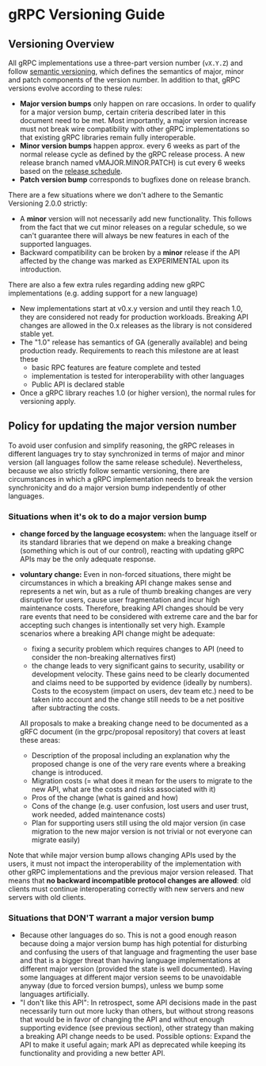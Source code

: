 # gRPC Versioning Guide

## Versioning Overview

All gRPC implementations use a three-part version number (`vX.Y.Z`) and follow [semantic versioning](https://semver.org/), which defines the semantics of major, minor and patch components of the version number. In addition to that, gRPC versions evolve according to these rules:

- **Major version bumps** only happen on rare occasions. In order to qualify for a major version bump, certain criteria described later in this document need to be met. Most importantly, a major version increase must not break wire compatibility with other gRPC implementations so that existing gRPC libraries remain fully interoperable.
- **Minor version bumps** happen approx. every 6 weeks as part of the normal release cycle as defined by the gRPC release process. A new release branch named vMAJOR.MINOR.PATCH) is cut every 6 weeks based on the [release schedule](https://github.com/grpc/grpc/blob/master/doc/grpc_release_schedule.md).
- **Patch version bump** corresponds to bugfixes done on release branch.

There are a few situations where we don't adhere to the Semantic Versioning 2.0.0 strictly:

- A **minor** version will not necessarily add new functionality. This follows from the fact that we cut minor releases on a regular schedule, so we can't guarantee there will always be new features in each of the supported languages.
- Backward compatibility can be broken by a **minor** release if the API affected by the change was marked as EXPERIMENTAL upon its introduction.

There are also a few extra rules regarding adding new gRPC implementations (e.g. adding support for a new language)

- New implementations start at v0.x.y version and until they reach 1.0, they are considered not ready for production workloads. Breaking API changes are allowed in the 0.x releases as the library is not considered stable yet.
- The "1.0" release has semantics of GA (generally available) and being production ready. Requirements to reach this milestone are at least these
  - basic RPC features are feature complete and tested
  - implementation is tested for interoperability with other languages
  - Public API is declared stable
- Once a gRPC library reaches 1.0 (or higher version), the normal rules for versioning apply.

## Policy for updating the major version number

To avoid user confusion and simplify reasoning, the gRPC releases in different languages try to stay synchronized in terms of major and minor version (all languages follow the same release schedule). Nevertheless, because we also strictly follow semantic versioning, there are circumstances in which a gRPC implementation needs to break the version synchronicity and do a major version bump independently of other languages.

### Situations when it's ok to do a major version bump

- **change forced by the language ecosystem:** when the language itself or its standard libraries that we depend on make a breaking change (something which is out of our control), reacting with updating gRPC APIs may be the only adequate response.
- **voluntary change:** Even in non-forced situations, there might be circumstances in which a breaking API change makes sense and represents a net win, but as a rule of thumb breaking changes are very disruptive for users, cause user fragmentation and incur high maintenance costs. Therefore, breaking API changes should be very rare events that need to be considered with extreme care and the bar for accepting such changes is intentionally set very high.
  Example scenarios where a breaking API change might be adequate:

  - fixing a security problem which requires changes to API (need to consider the non-breaking alternatives first)
  - the change leads to very significant gains to security, usability or development velocity. These gains need to be clearly documented and claims need to be supported by evidence (ideally by numbers). Costs to the ecosystem (impact on users, dev team etc.) need to be taken into account and the change still needs to be a net positive after subtracting the costs.

  All proposals to make a breaking change need to be documented as a gRFC document (in the grpc/proposal repository) that covers at least these areas:

  - Description of the proposal including an explanation why the proposed change is one of the very rare events where a breaking change is introduced.
  - Migration costs (= what does it mean for the users to migrate to the new API, what are the costs and risks associated with it)
  - Pros of the change (what is gained and how)
  - Cons of the change (e.g. user confusion, lost users and user trust, work needed, added maintenance costs)
  - Plan for supporting users still using the old major version (in case migration to the new major version is not trivial or not everyone can migrate easily)

Note that while major version bump allows changing APIs used by the users, it must not impact the interoperability of the implementation with other gRPC implementations and the previous major version released. That means that **no backward incompatible protocol changes are allowed**: old clients must continue interoperating correctly with new servers and new servers with old clients.

### Situations that DON'T warrant a major version bump

- Because other languages do so. This is not a good enough reason because
  doing a major version bump has high potential for disturbing and confusing the users of that language and fragmenting the user base and that is a bigger threat than having language implementations at different major version (provided the state is well documented). Having some languages at different major version seems to be unavoidable anyway (due to forced version bumps), unless we bump some languages artificially.
- "I don't like this API": In retrospect, some API decisions made in the past necessarily turn out more lucky than others, but without strong reasons that would be in favor of changing the API and without enough supporting evidence (see previous section), other strategy than making a breaking API change needs to be used. Possible options: Expand the API to make it useful again; mark API as deprecated while keeping its functionality and providing a new better API.
